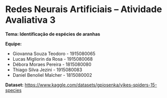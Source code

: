 # Redes Neurais Artificiais – Atividade Avaliativa 3

**Tema: Identificação de espécies de aranhas**

**Equipe:**
- Giovanna Souza Teodoro - 1915080065
- Lucas Migliorin da Rosa - 1915080068
- Débora Moraes Pereira - 1815080080
- Thiago Silva Jezini - 1915080083
- Daniel Benoliel Malcher - 1815080002

**Dataset:** https://www.kaggle.com/datasets/gpiosenka/yikes-spiders-15-species


